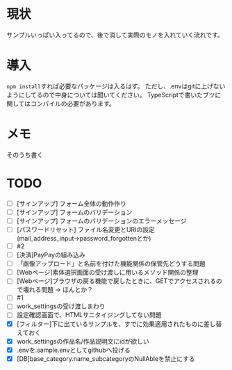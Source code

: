 # 現状
サンプルいっぱい入ってるので、後で消して実際のモノを入れていく流れです。 

# 導入
 `npm install`すれば必要なパッケージは入るはず。 
 ただし、.envはgitに上げないようにしてるので中身については聞いてください。 
 TypeScriptで書いたブツに関してはコンパイルの必要があります。

# メモ
そのうち書く

# TODO
- [ ] [サインアップ] フォーム全体の動作作り
- [ ] [サインアップ] フォームのバリデーション
- [ ] [サインアップ] フォームのバリデーションのエラーメッセージ
- [ ] [パスワードリセット] ファイル名変更とURIの設定(mail_address_input→password_forgottenとか)
- [ ] #2
- [ ] [決済]PayPayの組み込み
- [ ] 「画像アップロード」と名前を付けた機能関係の保管先どうする問題
- [ ] [Webページ]素体選択画面の受け渡しに用いるメソッド関係の整理
- [ ] [Webページ]ブラウザの戻る機能で戻したときに、GETでアクセスされるので壊れる問題 → ほんとか？
- [ ] #1
- [ ] work_settingsの受け渡しまわり
- [ ] 設定確認画面で、HTMLサニタイジングしてない問題
- [x] [フィルター]下に出ているサンプルを、すでに効果適用されたものに差し替えておく
- [x] work_settingsの作品名/作品説明文にidが欲しい
- [x] .envを.sample.envとしてgithubへ投げる
- [x] [DB]base_category.name_subcategoryのNullAbleを禁止にする